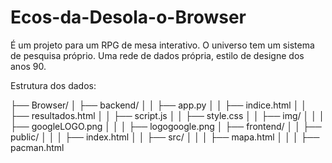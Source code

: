 # Ecos-da-Desola-o-Browser
É um projeto para um RPG de mesa interativo. O universo tem um sistema de pesquisa próprio. Uma rede de dados própria, estilo de designe dos anos 90. 

Estrutura dos dados:

├── Browser/
│   ├── backend/
│   │   ├── app.py
│   │   ├── indice.html
│   │   ├── resultados.html
│   │   ├── script.js
│   │   ├── style.css
│   │   ├── img/
│   │   │   ├── googleLOGO.png
│   │   │   ├── logogoogle.png
│   ├── frontend/
│   │   ├── public/
│   │   │   ├── index.html
│   │   ├── src/
│   │   │   ├── mapa.html
│   │   │   ├── pacman.html

